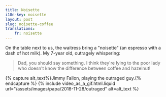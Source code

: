 ```yaml
---
title: Noisette
i18n-key: noisette
layout: post
slug: noisette-coffee
translations:
    fr: noisette
---
```


On the table next to us, the waitress bring a "noisette" (an espresso with a dash of hot milk). My 7-year old, outragely whispering:

> Dad, you should say something. I think they're lying to the poor lady who doesn't know the difference between coffee and hazelnut!

{% capture alt_text%}Jimmy Fallon, playing the outraged guy.{% endcapture %} {% include video_as_a_gif.html.liquid
url="/assets/images/papa/2018-11-28/outraged"
alt=alt_text
%}
